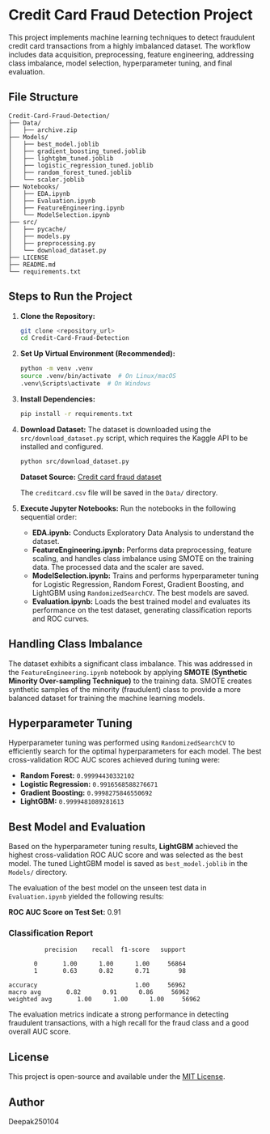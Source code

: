 
# Credit Card Fraud Detection Project

This project implements machine learning techniques to detect fraudulent credit card transactions from a highly imbalanced dataset. The workflow includes data acquisition, preprocessing, feature engineering, addressing class imbalance, model selection, hyperparameter tuning, and final evaluation.

## File Structure

```plaintext
Credit-Card-Fraud-Detection/
├── Data/
│   ├── archive.zip
├── Models/
│   ├── best_model.joblib
│   ├── gradient_boosting_tuned.joblib
│   ├── lightgbm_tuned.joblib
│   ├── logistic_regression_tuned.joblib
│   ├── random_forest_tuned.joblib
│   └── scaler.joblib
├── Notebooks/
│   ├── EDA.ipynb
│   ├── Evaluation.ipynb
│   ├── FeatureEngineering.ipynb
│   └── ModelSelection.ipynb
├── src/
│   ├── pycache/
│   ├── models.py
│   ├── preprocessing.py
│   └── download_dataset.py
├── LICENSE
├── README.md
└── requirements.txt
```

## Steps to Run the Project

1. **Clone the Repository:**
    ```bash
    git clone <repository_url>
    cd Credit-Card-Fraud-Detection
    ```

2. **Set Up Virtual Environment (Recommended):**
    ```bash
    python -m venv .venv
    source .venv/bin/activate  # On Linux/macOS
    .venv\Scripts\activate  # On Windows
    ```

3. **Install Dependencies:**
    ```bash
    pip install -r requirements.txt
    ```

4. **Download Dataset:**
    The dataset is downloaded using the `src/download_dataset.py` script, which requires the Kaggle API to be installed and configured.
    ```bash
    python src/download_dataset.py
    ```
    **Dataset Source:** [Credit card fraud dataset](https://www.kaggle.com/datasets/mlg-ulb/creditcardfraud/data)

    The `creditcard.csv` file will be saved in the `Data/` directory.

5. **Execute Jupyter Notebooks:**
    Run the notebooks in the following sequential order:
    - **EDA.ipynb:** Conducts Exploratory Data Analysis to understand the dataset.
    - **FeatureEngineering.ipynb:** Performs data preprocessing, feature scaling, and handles class imbalance using SMOTE on the training data. The processed data and the scaler are saved.
    - **ModelSelection.ipynb:** Trains and performs hyperparameter tuning for Logistic Regression, Random Forest, Gradient Boosting, and LightGBM using `RandomizedSearchCV`. The best models are saved.
    - **Evaluation.ipynb:** Loads the best trained model and evaluates its performance on the test dataset, generating classification reports and ROC curves.

## Handling Class Imbalance

The dataset exhibits a significant class imbalance. This was addressed in the `FeatureEngineering.ipynb` notebook by applying **SMOTE (Synthetic Minority Over-sampling Technique)** to the training data. SMOTE creates synthetic samples of the minority (fraudulent) class to provide a more balanced dataset for training the machine learning models.

## Hyperparameter Tuning

Hyperparameter tuning was performed using `RandomizedSearchCV` to efficiently search for the optimal hyperparameters for each model. The best cross-validation ROC AUC scores achieved during tuning were:

- **Random Forest:** `0.99994430332102`
- **Logistic Regression:** `0.9916568588276671`
- **Gradient Boosting:** `0.9998275846550692`
- **LightGBM:** `0.9999481089281613`

## Best Model and Evaluation

Based on the hyperparameter tuning results, **LightGBM** achieved the highest cross-validation ROC AUC score and was selected as the best model. The tuned LightGBM model is saved as `best_model.joblib` in the `Models/` directory.

The evaluation of the best model on the unseen test data in `Evaluation.ipynb` yielded the following results:

**ROC AUC Score on Test Set:** 0.91

### Classification Report

```plaintext
          precision    recall  f1-score   support

       0       1.00      1.00      1.00     56864
       1       0.63      0.82      0.71        98

accuracy                           1.00     56962
macro avg       0.82      0.91      0.86     56962
weighted avg       1.00      1.00      1.00     56962
```

The evaluation metrics indicate a strong performance in detecting fraudulent transactions, with a high recall for the fraud class and a good overall AUC score.

## License

This project is open-source and available under the [MIT License](https://opensource.org/license/MIT).

## Author 

Deepak250104
